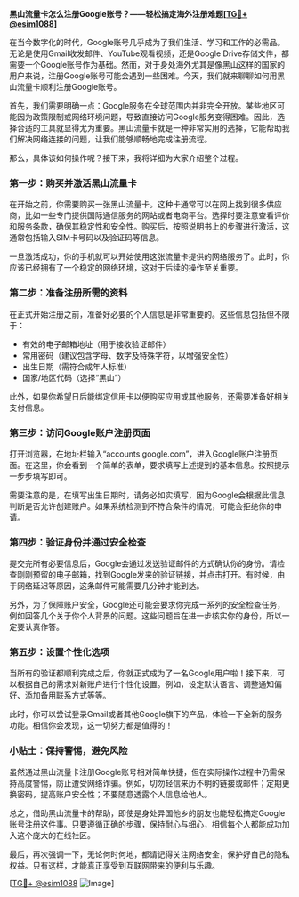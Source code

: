 **黑山流量卡怎么注册Google账号？——轻松搞定海外注册难题[[TG💪+ @esim1088](https://t.me/s/esim1088)]**

在当今数字化的时代，Google账号几乎成为了我们生活、学习和工作的必需品。无论是使用Gmail收发邮件、YouTube观看视频，还是Google Drive存储文件，都需要一个Google账号作为基础。然而，对于身处海外尤其是像黑山这样的国家的用户来说，注册Google账号可能会遇到一些困难。今天，我们就来聊聊如何用黑山流量卡顺利注册Google账号。

首先，我们需要明确一点：Google服务在全球范围内并非完全开放。某些地区可能因为政策限制或网络环境问题，导致直接访问Google服务变得困难。因此，选择合适的工具就显得尤为重要。黑山流量卡就是一种非常实用的选择，它能帮助我们解决网络连接的问题，让我们能够顺畅地完成注册流程。

那么，具体该如何操作呢？接下来，我将详细为大家介绍整个过程。

### 第一步：购买并激活黑山流量卡

在开始之前，你需要购买一张黑山流量卡。这种卡通常可以在网上找到很多供应商，比如一些专门提供国际通信服务的网站或者电商平台。选择时要注意查看评价和服务条款，确保其稳定性和安全性。购买后，按照说明书上的步骤进行激活，这通常包括输入SIM卡号码以及验证码等信息。

一旦激活成功，你的手机就可以开始使用这张流量卡提供的网络服务了。此时，你应该已经拥有了一个稳定的网络环境，这对于后续的操作至关重要。

### 第二步：准备注册所需的资料

在正式开始注册之前，准备好必要的个人信息是非常重要的。这些信息包括但不限于：

- 有效的电子邮箱地址（用于接收验证邮件）
- 常用密码（建议包含字母、数字及特殊字符，以增强安全性）
- 出生日期（需符合成年人标准）
- 国家/地区代码（选择“黑山”）

此外，如果你希望日后能绑定信用卡以便购买应用或其他服务，还需要准备好相关支付信息。

### 第三步：访问Google账户注册页面

打开浏览器，在地址栏输入“accounts.google.com”，进入Google账户注册页面。在这里，你会看到一个简单的表单，要求填写上述提到的基本信息。按照提示一步步填写即可。

需要注意的是，在填写出生日期时，请务必如实填写，因为Google会根据此信息判断是否允许创建账户。如果系统检测到不符合条件的情况，可能会拒绝你的申请。

### 第四步：验证身份并通过安全检查

提交完所有必要信息后，Google会通过发送验证邮件的方式确认你的身份。请检查刚刚预留的电子邮箱，找到Google发来的验证链接，并点击打开。有时候，由于网络延迟等原因，这条邮件可能需要几分钟才能到达。

另外，为了保障账户安全，Google还可能会要求你完成一系列的安全检查任务，例如回答几个关于你个人背景的问题。这些问题旨在进一步核实你的身份，所以一定要认真作答。

### 第五步：设置个性化选项

当所有的验证都顺利完成之后，你就正式成为了一名Google用户啦！接下来，可以根据自己的需求对新账户进行个性化设置。例如，设定默认语言、调整通知偏好、添加备用联系方式等等。

此时，你可以尝试登录Gmail或者其他Google旗下的产品，体验一下全新的服务功能。相信你会发现，这一切努力都是值得的！

### 小贴士：保持警惕，避免风险

虽然通过黑山流量卡注册Google账号相对简单快捷，但在实际操作过程中仍需保持高度警惕，防止遭受网络诈骗。例如，切勿轻信来历不明的链接或邮件；定期更换密码，提高账户安全性；不要随意透露个人信息给他人。

总之，借助黑山流量卡的帮助，即使是身处异国他乡的朋友也能轻松搞定Google账号注册这件事。只要遵循正确的步骤，保持耐心与细心，相信每个人都能成功加入这个庞大的在线社区。

最后，再次强调一下，无论何时何地，都请记得关注网络安全，保护好自己的隐私权益。只有这样，才能真正享受到互联网带来的便利与乐趣。

[[TG💪+ @esim1088](https://t.me/s/esim1088) ![Image](https://i.postimg.cc/4NQfJmqS/Snipaste-2025-05-13-00-14-12.png)]